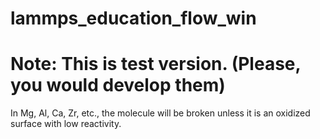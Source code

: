 # lammps_education_flow_win


# Note: This is test version. (Please, you would develop them)


In Mg, Al, Ca, Zr, etc., the molecule will be broken unless it is an oxidized surface with low reactivity.
